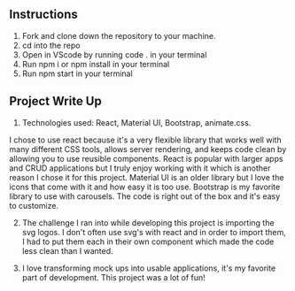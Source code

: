 ## Instructions

1. Fork and clone down the repository to your machine.
2. cd into the repo
3. Open in VScode by running code . in your terminal
4. Run npm i or npm install in your terminal
5. Run npm start in your terminal

## Project Write Up

1. Technologies used: React, Material UI, Bootstrap, animate.css.

I chose to use react because it's a very flexible library that works well with many different CSS tools, allows server rendering, and keeps code clean by allowing you to use reusible components. React is popular with larger apps and CRUD applications but I truly enjoy working with it which is another reason I chose it for this project.
Material UI is an older library but I love the icons that come with it and how easy it is too use.
Bootstrap is my favorite library to use with carousels. The code is right out of the box and it's easy to customize.

2. The challenge I ran into while developing this project is importing the svg logos. I don't often use svg's with react and in order to import them, I had to put them each in their own component which made the code less clean than I wanted.

3. I love transforming mock ups into usable applications, it's my favorite part of development. This project was a lot of fun!
